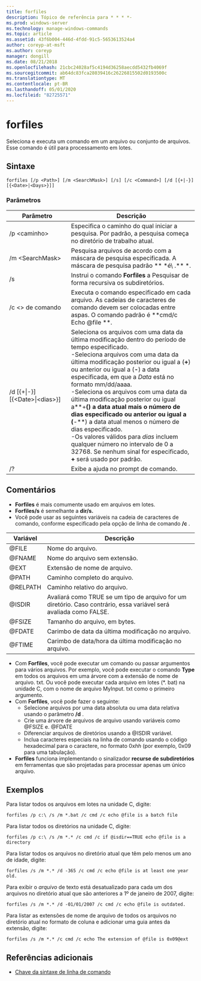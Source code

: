 ```yaml
---
title: forfiles
description: Tópico de referência para * * * *-
ms.prod: windows-server
ms.technology: manage-windows-commands
ms.topic: article
ms.assetid: 43f6b004-446d-4fdd-91c5-5653613524a4
author: coreyp-at-msft
ms.author: coreyp
manager: dongill
ms.date: 08/21/2018
ms.openlocfilehash: 21cbc24028af5c4194d36258aecdd5432fb4069f
ms.sourcegitcommit: ab64dc83fca28039416c26226815502d0193500c
ms.translationtype: MT
ms.contentlocale: pt-BR
ms.lasthandoff: 05/01/2020
ms.locfileid: "82725571"
---
```

# <a name="forfiles"></a>forfiles



Seleciona e executa um comando em um arquivo ou conjunto de arquivos. Esse comando é útil para processamento em lotes.



## <a name="syntax"></a>Sintaxe

```
forfiles [/p <Path>] [/m <SearchMask>] [/s] [/c <Command>] [/d [{+|-}][{<Date>|<Days>}]]
```


### <a name="parameters"></a>Parâmetros

|                     Parâmetro                      |                                                                                                                                                                                                                                                                                                    Descrição                                                                                                                                                                                                                                                                                                     |
|----------------------------------------------------|--------------------------------------------------------------------------------------------------------------------------------------------------------------------------------------------------------------------------------------------------------------------------------------------------------------------------------------------------------------------------------------------------------------------------------------------------------------------------------------------------------------------------------------------------------------------------------------------------------------------|
|                     /p \<caminho>                     |                                                                                                                                                                                                                                                 Especifica o caminho do qual iniciar a pesquisa. Por padrão, a pesquisa começa no diretório de trabalho atual.                                                                                                                                                                                                                                                  |
|                  /m \<SearchMask>                  |                                                                                                                                                                                                                                                           Pesquisa arquivos de acordo com a máscara de pesquisa especificada. A máscara de pesquisa padrão ** \*é\\ .** \*.                                                                                                                                                                                                                                                           |
|                         /s                         |                                                                                                                                                                                                                                                                   Instrui o comando **Forfiles** a Pesquisar de forma recursiva os subdiretórios.                                                                                                                                                                                                                                                                    |
|                  /c \<> de comando                   |                                                                                                                                                                                                                                  Executa o comando especificado em cada arquivo. As cadeias de caracteres de comando devem ser colocadas entre aspas. O comando padrão é **cmd/c Echo @file **.                                                                                                                                                                                                                                   |
| /d&nbsp;[{+\|-}] &#8288; [{\<Date>\|&#8288;\<dias>}] | Seleciona os arquivos com uma data da última modificação dentro do período de tempo especificado.</br>-Seleciona arquivos com uma data da última modificação posterior ou igual a (**+**) ou anterior ou igual a (**-**) a data especificada, em que a *Data* está no formato mm/dd/aaaa.</br>-Seleciona os arquivos com uma data da última modificação posterior ou igual a**+**() a data atual mais o número de dias especificado ou anterior ou igual a (**-**) a data atual menos o número de dias especificado.</br>-Os valores válidos para *dias* incluem qualquer número no intervalo de 0 a 32768. Se nenhum sinal for especificado, **+** será usado por padrão. |
|                         /?                         |                                                                                                                                                                                                                                                                                        Exibe a ajuda no prompt de comando.                                                                                                                                                                                                                                                                                        |

## <a name="remarks"></a>Comentários

-   **Forfiles** é mais comumente usado em arquivos em lotes.
-   **Forfiles/s** é semelhante a **dir/s.**
-   Você pode usar as seguintes variáveis na cadeia de caracteres de comando, conforme especificado pela opção de linha de comando **/c** .  

|Variável|Descrição|
|--------|-----------|
|@FILE|Nome do arquivo.|
|@FNAME|Nome do arquivo sem extensão.|
|@EXT|Extensão de nome de arquivo.|
|@PATH|Caminho completo do arquivo.|
|@RELPATH|Caminho relativo do arquivo.|
|@ISDIR|Avaliará como TRUE se um tipo de arquivo for um diretório. Caso contrário, essa variável será avaliada como FALSE.|
|@FSIZE|Tamanho do arquivo, em bytes.|
|@FDATE|Carimbo de data da última modificação no arquivo.|
|@FTIME|Carimbo de data/hora da última modificação no arquivo.|

-   Com **Forfiles**, você pode executar um comando ou passar argumentos para vários arquivos. Por exemplo, você pode executar o comando **Type** em todos os arquivos em uma árvore com a extensão de nome de arquivo. txt. Ou você pode executar cada arquivo em lotes (*. bat) na unidade C, com o nome de arquivo MyInput. txt como o primeiro argumento.
-   Com **Forfiles**, você pode fazer o seguinte:  
    -   Selecione arquivos por uma data absoluta ou uma data relativa usando o parâmetro **/d** .
    -   Crie uma árvore de arquivos de arquivo usando variáveis como @FSIZE e. @FDATE
    -   Diferenciar arquivos de diretórios usando a @ISDIR variável.
    -   Inclua caracteres especiais na linha de comando usando o código hexadecimal para o caractere, no formato 0x*hh* (por exemplo, 0x09 para uma tabulação).
-   **Forfiles** funciona implementando o sinalizador **recurse de subdiretórios** em ferramentas que são projetadas para processar apenas um único arquivo.

## <a name="examples"></a>Exemplos

Para listar todos os arquivos em lotes na unidade C, digite:
```
forfiles /p c:\ /s /m *.bat /c cmd /c echo @file is a batch file
```
Para listar todos os diretórios na unidade C, digite:
```
forfiles /p c:\ /s /m *.* /c cmd /c if @isdir==TRUE echo @file is a directory
```
Para listar todos os arquivos no diretório atual que têm pelo menos um ano de idade, digite:
```
forfiles /s /m *.* /d -365 /c cmd /c echo @file is at least one year old.
```
Para exibir o *arquivo* de texto está desatualizado para cada um dos arquivos no diretório atual que são anteriores a 1º de janeiro de 2007, digite:
```
forfiles /s /m *.* /d -01/01/2007 /c cmd /c echo @file is outdated. 
```
Para listar as extensões de nome de arquivo de todos os arquivos no diretório atual no formato de coluna e adicionar uma guia antes da extensão, digite:
```
forfiles /s /m *.* /c cmd /c echo The extension of @file is 0x09@ext 
```

## <a name="additional-references"></a>Referências adicionais

- [Chave da sintaxe de linha de comando](command-line-syntax-key.md)
